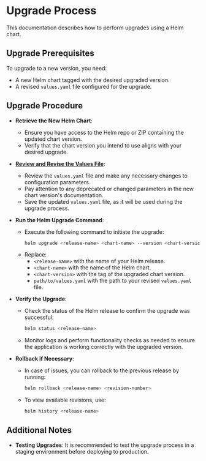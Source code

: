 # Upgrade Process

This documentation describes how to perform upgrades using a Helm chart.

## Upgrade Prerequisites

To upgrade to a new version, you need:

* A new Helm chart tagged with the desired upgraded version.
* A revised `values.yaml` file configured for the upgrade.

## Upgrade Procedure

- **Retrieve the New Helm Chart**:
    - Ensure you have access to the Helm repo or ZIP containing the updated chart version.
    - Verify that the chart version you intend to use aligns with your desired upgrade.

- **[Review and Revise the Values File](changes_helm_chart.md)**:
    - Review the `values.yaml` file and make any necessary changes to configuration parameters.
    - Pay attention to any deprecated or changed parameters in the new chart version's documentation.
    - Save the updated `values.yaml` file, as it will be used during the upgrade process.

- **Run the Helm Upgrade Command**:
    - Execute the following command to initiate the upgrade:
      ```bash
      helm upgrade <release-name> <chart-name> --version <chart-version> -f path/to/values.yaml
      ```
    - Replace:
        - `<release-name>` with the name of your Helm release.
        - `<chart-name>` with the name of the Helm chart.
        - `<chart-version>` with the tag of the upgraded chart version.
        - `path/to/values.yaml` with the path to your revised `values.yaml` file.

- **Verify the Upgrade**:
    - Check the status of the Helm release to confirm the upgrade was successful:
      ```bash
      helm status <release-name>
      ```
    - Monitor logs and perform functionality checks as needed to ensure the application is working correctly with the
      upgraded version.

- **Rollback if Necessary**:
    - In case of issues, you can rollback to the previous release by running:
      ```bash
      helm rollback <release-name> <revision-number>
      ```
    - To view available revisions, use:
      ```bash
      helm history <release-name>
      ```

## Additional Notes

- **Testing Upgrades**: It is recommended to test the upgrade process in a staging environment before deploying to
  production.


